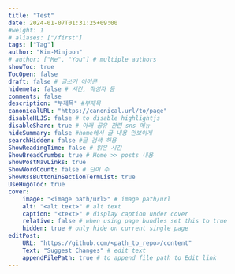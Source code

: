 ```yaml
---
title: "Test"
date: 2024-01-07T01:31:25+09:00
#weight: 1
# aliases: ["/first"]
tags: ["Tag"]
author: "Kim-Minjoon"
# author: ["Me", "You"] # multiple authors
showToc: true
TocOpen: false
draft: false # 글쓰기 아이콘
hidemeta: false # 시간, 작성자 등 
comments: false
description: "부제목" #부재목
canonicalURL: "https://canonical.url/to/page"
disableHLJS: false # to disable highlightjs
disableShare: true # 아래 공유 관련 sns 메뉴 
hideSummary: false #home에서 글 내용 안보이게
searchHidden: false #글 검색 허용
ShowReadingTime: false # 읽은 시간
ShowBreadCrumbs: true # Home >> posts 내용
ShowPostNavLinks: true
ShowWordCount: false # 단어 수
ShowRssButtonInSectionTermList: true
UseHugoToc: true
cover:
    image: "<image path/url>" # image path/url
    alt: "<alt text>" # alt text
    caption: "<text>" # display caption under cover
    relative: false # when using page bundles set this to true
    hidden: true # only hide on current single page
editPost: 
    URL: "https://github.com/<path_to_repo>/content"
    Text: "Suggest Changes" # edit text
    appendFilePath: true # to append file path to Edit link
---
```


